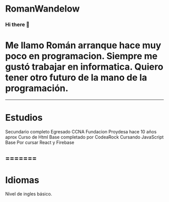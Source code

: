 # RomanWandelow

### Hi there 👋

Me llamo Román arranque hace muy poco en programacion.
Siempre me gustó trabajar en informatica. 
Quiero tener otro futuro de la mano de la programación.
=======
----------------------------------------------------------------------------
# Estudios 
Secundario completo
Egresado CCNA Fundacion Proydesa hace 10 años aprox 
Curso de Html Base completado por CodeaRock
Cursando JavaScript Base 
Por cursar React y Firebase

=======
---------------------------------------------------------------------------
# Idiomas
Nivel de ingles básico.

# 
